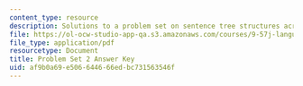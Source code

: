 ```yaml
---
content_type: resource
description: Solutions to a problem set on sentence tree structures across languages
file: https://ol-ocw-studio-app-qa.s3.amazonaws.com/courses/9-57j-language-acquisition-fall-2001/af9b0a69e506644666edbc731563546f_problemset2answers.pdf
file_type: application/pdf
resourcetype: Document
title: Problem Set 2 Answer Key
uid: af9b0a69-e506-6446-66ed-bc731563546f
---
```

